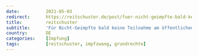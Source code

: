 ```yaml
---
date:          2021-05-03
redirect:      https://reitschuster.de/post/fuer-nicht-geimpfte-bald-keine-teilnahme-am-oeffentlichen-leben-mehr/
title:         reitschuster
subtitle:      'Für Nicht-Geimpfte bald keine Teilnahme am öffentlichen Leben mehr?'
country:       DE
categories:    [Impfung]
tags:          [reitschuster, impfzwang, grundrechte]
---
```

